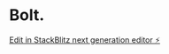 # Bolt.

[Edit in StackBlitz next generation editor ⚡️](https://stackblitz.com/~/github.com/rwalkoviecz1/Bolt.)